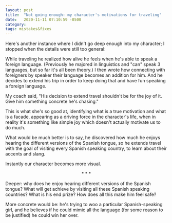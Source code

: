 ```yaml
---
layout: post
title:  "Not going enough: my character's motivations for traveling"
date:   2020-11-11 07:10:59 -0500
category: 
tags: mistakes&fixes
---
```

Here's another instance where I didn't go deep enough into my character; I stopped when the details were still too general:

While traveling he realized how alive he feels when he's able to speak a foreign language. (Previously he majored in linguistics and "can" speak 3 languages, but so far it's all been theory.) I then wrote how connecting with foreigners by speaker their language becomes an addition for him. And he decides to extend his trip in order to keep doing that and have fun speaking a foreign language.

My coach said, "His decision to extend travel shouldn't be for the joy of it. Give him something concrete he's chasing."

This is what she's so good at, identifying what is a true motivation and what is a facade, appearing as a driving force in the character's life, when in reality it's something like simple joy which doesn't actually motivate us to do much.

What would be much better is to say, he discovered how much he enjoys hearing the different versions of the Spanish tongue, so he extends travel with the goal of visiting every Spanish speaking country, to learn about their accents and slang. 

Instantly our character becomes more visual.

<p style="text-align: center;"> * * * </p>

Deeper: why does he enjoy hearing different versions of the Spanish tongue? What will get achieve by visiting all these Spanish speaking countries? What is his end prize? How does all this make him feel safe?

More concrete would be: he's trying to woo a particular Spanish-speaking girl, and he believes if he could mimic all the language (for some reason to be justified) he could win her over.